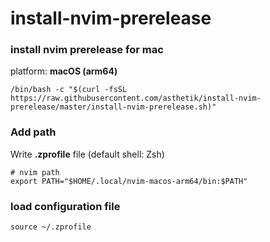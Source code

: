 # install-nvim-prerelease
### install nvim prerelease for mac

platform: **macOS (arm64)**

```shell
/bin/bash -c "$(curl -fsSL https://raw.githubusercontent.com/asthetik/install-nvim-prerelease/master/install-nvim-prerelease.sh)"
```

### Add path

Write **.zprofile** file (default shell: Zsh)

```shell
# nvim path
export PATH="$HOME/.local/nvim-macos-arm64/bin:$PATH"
```



### load configuration file

```shell
source ~/.zprofile
```

